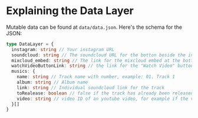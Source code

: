 # Explaining the Data Layer

  Mutable data can be found at `data/data.json`. Here's the schema for the JSON:

  ```typescript
  type DataLayer = {
    instagram: string // Your instagram URL
    soundcloud: string // The soundcloud URL for the botton beside the instagram button
    mixcloud_embed: string // The link for the mixcloud embed at the bottom of the page
    watchVideoButtonLink: string // the link for the "Watch Video" button
    musics: {
      name: string // Track name with number, example: 01. Track 1
      album: string // Album name
      link: string // Individual soundcloud link for the track
      toRealease: boolean // false if the track has already been released
      video: string // video ID of an youtube video, for example if the video URL is https://www.youtube.com/watch?v=fiGuXsvy69E, the id is fiGuXsvy69E
    }[]
  }
  ```